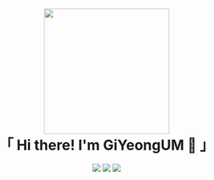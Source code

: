 <h1 align="center">
  <img src = "https://github.com/GiYeongUM/MiniProject_Bookshelf/blob/main/play_store_512.png" width = "250px"/><br/>
   「 Hi there! I'm GiYeongUM 👋 」
</h1>
<div align="center">
  <img src = "https://img.shields.io/badge/Language-Flutter-blue"> 
  <img src = "https://img.shields.io/badge/Environment-Android-yellowgreen">
  <img src = "https://img.shields.io/badge/Hardware-iOS-red">
</div>
